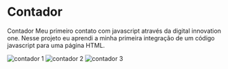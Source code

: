 # Contador
Contador 
Meu primeiro contato com javascript  através da digital innovation one.
Nesse projeto eu aprendi  a minha primeira integração de um código javascript para uma página HTML.


![contador 1](https://user-images.githubusercontent.com/65471750/145865773-7e723430-97cb-47ac-ad42-a7613d1e19b4.PNG)
![contador 2](https://user-images.githubusercontent.com/65471750/145865981-404eead3-6f30-4fd1-9330-2f4ff0d2f56c.PNG)
![contador 3](https://user-images.githubusercontent.com/65471750/145866119-e97a9838-420d-456e-8cbd-3b493b591a1c.PNG)
